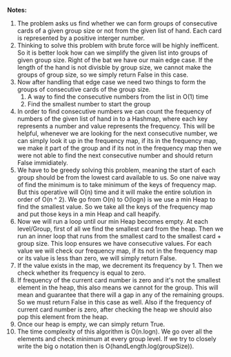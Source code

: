 **Notes:**

1. The problem asks us find whether we can form groups of consecutive cards of a given group size or not from the given list of hand. Each card is represented by a positive interger number.
2. Thinking to solve this problem with brute force will be highly inefficent. So it is better look how can we simplify the given list into groups of given group size. Right of the bat we have our main edge case. If the length of the hand is not divisble by group size, we cannot make the groups of group size, so we simply return False in this case.
3. Now after handling that edge case we need two things to form the groups of consecutive cards of the group size.
   1. A way to find the consecutive numbers from the list in O(1) time
   2. Find the smallest number to start the group
4. In order to find consecutive numbers we can count the frequency of numbers of the given list of hand in to a Hashmap, where each key represents a number and value represents the frequency. This will be helpful, whenever we are looking for the next consecutive number, we can simply look it up in the frequency map, if its in the frequency map, we make it part of the group and if its not in the frequency map then we were not able to find the next consecutive number and should return False immidiately.
5. We have to be greedy solving this problem, meaning the start of each group should be from the lowest card available to us. So one naive way of find the minimum is to take minimum of the keys of frequency map. But this operative will O(n) time and it will make the entire solution in order of O(n ^ 2). We go from O(n) to O(logn) is we use a min Heap to find the smallest value. So we take all the keys of the frequency map and put those keys in a min Heap and call heapify.
6. Now we will run a loop until our min Heap becomes empty. At each level/Group, first of all we find the smallest card from the heap. Then we run an inner loop that runs from the smallest card to the smallest card + group size. This loop ensures we have consecutive values. For each value we will check our frequency map, if its not in the frequency map or its value is less than zero, we will simply return False.
7. If the value exists in the map, we decrement its frequency by 1. Then we check whether its frequency is equal to zero.
8. If frequency of the current card number is zero and it's not the smallest element in the heap, this also means we cannot for the group. This will mean and guarantee that there will a gap in any of the remaining groups. So we must return False in this case as well. Also if the frequency of current card number is zero, after checking the heap we should also pop this element from the heap.
9. Once our heap is empty, we can simply return True.
10. The time complexity of this algorithm is O(n.logn). We go over all the elements and check minimum at every group level. If we try to closely write the big o notation then is O(handLength.log(groupSize)).
